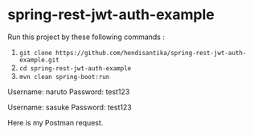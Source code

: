 # spring-rest-jwt-auth-example

Run this project by these following commands :

1. `git clone https://github.com/hendisantika/spring-rest-jwt-auth-example.git`
2. `cd spring-rest-jwt-auth-example`
3. `mvn clean spring-boot:run`

Username: naruto
Password: test123

Username: sasuke
Password: test123

Here is my Postman request.

